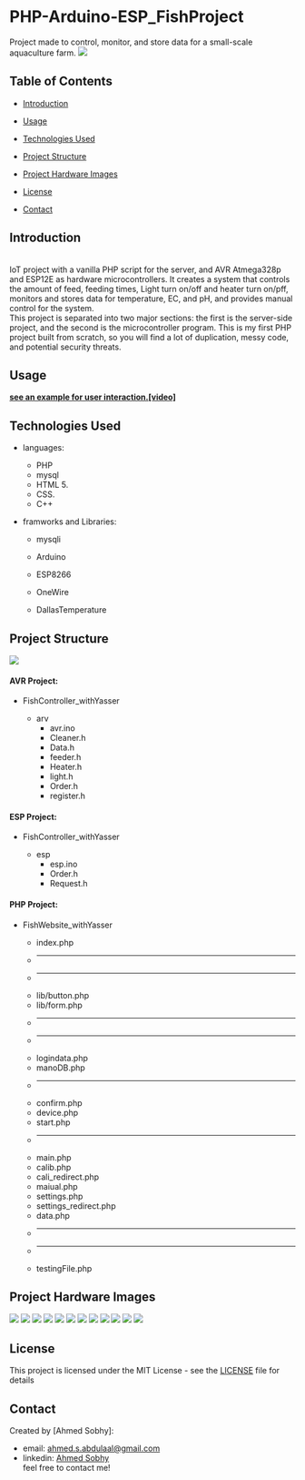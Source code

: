 # PHP-Arduino-ESP_FishProject

Project made to control, monitor, and store data for a small-scale aquaculture farm.
![](repo-image/name.png)

## Table of Contents

- [Introduction](#introduction)
- [Usage](#usage)
- [Technologies Used](#technologies-used)
- [Project Structure](#project-structure)
- [Project Hardware Images](#Project-Hardware-Images)
- [License](#license)
- [Contact](#contact)

  <!-- intro -->

## Introduction

<br>
IoT project with a vanilla PHP script for the server, and AVR Atmega328p and ESP12E as hardware microcontrollers. It creates a system that controls the amount of feed, feeding times, Light turn on/off and heater turn on/pff, monitors and stores data for temperature, EC, and pH, and provides manual control for the system.  
<br>
This project is separated into two major sections: the first is the server-side project, and the second is the microcontroller program.
<be>
This is my first PHP project built from scratch, so you will find a lot of duplication, messy code, and potential security threats.

  <!-- usage or how to interact with this technologies like api end points and what they do -->

## Usage

**[see an example for user interaction.[video]](http://youtube.com)**

## Technologies Used

- languages:

  - PHP
  - mysql
  - HTML 5.
  - CSS.
  - C++

- framworks and Libraries:

  - mysqli
  - Arduino
  - ESP8266
  - OneWire
  - DallasTemperature

    <!-- about the project and a digram of how it work -->

## Project Structure

![](repo-image/struct.png)

#### AVR Project:

- FishController_withYasser

  - arv
    - avr.ino
    - Cleaner.h
    - Data.h
    - feeder.h
    - Heater.h
    - light.h
    - Order.h
    - register.h

#### ESP Project:

- FishController_withYasser

  - esp
    - esp.ino
    - Order.h
    - Request.h

#### PHP Project:

- FishWebsite_withYasser

  - index.php
  - <hr>
  - <hr>
  - lib/button.php
  - lib/form.php
  - <hr>
  - <hr>
  - logindata.php
  - manoDB.php
  - <hr>
  - confirm.php
  - device.php
  - start.php
  - <hr>
  - main.php
  - calib.php
  - cali_redirect.php
  - maiual.php
  - settings.php
  - settings_redirect.php
  - data.php
  - <hr>
  - <hr>
  - testingFile.php

## Project Hardware Images

![](repo-image/1.jpg)
![](repo-image/3.jpg)
![](repo-image/4.jpg)
![](repo-image/5.jpg)
![](repo-image/6.jpg)
![](repo-image/7.jpg)
![](repo-image/8.jpg)
![](repo-image/9.jpg)
![](repo-image/10.jpg)
![](repo-image/11.jpg)
![](repo-image/12.jpg)
![](repo-image/13.jpg)

  <!-- licance -->

## License

This project is licensed under the MIT License - see the [LICENSE](/LICENSE) file for details

  <!-- contacts -->

## Contact

Created by [Ahmed Sobhy]:

- email: [ahmed.s.abdulaal@gmail.com](mailto:ahmed.s.abdulaal@gmail.com)
- linkedin: [Ahmed Sobhy](https://www.linkedin.com/in/ahmed-sobhy-b824b7201/)
  <br>
  feel free to contact me!
